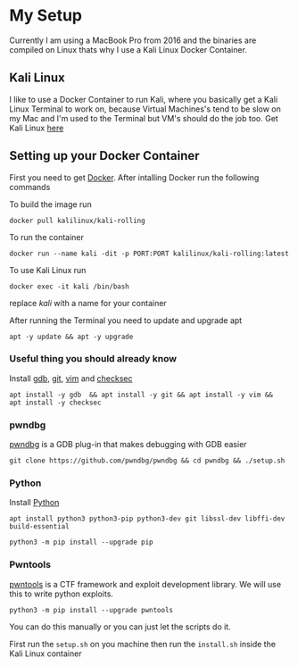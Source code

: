 # My Setup

Currently I am using a MacBook Pro from 2016 and the binaries are compiled on Linux thats why I use a Kali Linux Docker Container.

## Kali Linux
I like to use a Docker Container to run Kali, where you basically get a Kali Linux Terminal to work on, because Virtual Machines's tend to be slow on my Mac and I'm used to the Terminal but VM's should do the job too.
Get Kali Linux [here](https://www.kali.org/get-kali/#kali-platforms)

## Setting up your Docker Container
First you need to get [Docker](https://www.docker.com).
After intalling Docker run the following commands

To build the image run

```
docker pull kalilinux/kali-rolling 
```

To run the container
```
docker run --name kali -dit -p PORT:PORT kalilinux/kali-rolling:latest
```
To use Kali Linux run
```    
docker exec -it kali /bin/bash 
```

replace *kali* with a name for your container

After running the Terminal you need to update and upgrade apt
```
apt -y update && apt -y upgrade
```
### Useful thing you should already know
Install [gdb](https://www.sourceware.org/gdb/), [git](https://git-scm.com), [vim](https://www.vim.org) and [checksec](https://github.com/slimm609/checksec.sh)
```
apt install -y gdb  && apt install -y git && apt install -y vim &&  apt install -y checksec
```
### pwndbg
[pwndbg](https://github.com/pwndbg) is a GDB plug-in that makes debugging with GDB easier
```
git clone https://github.com/pwndbg/pwndbg && cd pwndbg && ./setup.sh
```


### Python
Install [Python](https://www.python.org)
```
apt install python3 python3-pip python3-dev git libssl-dev libffi-dev build-essential 
```
```
python3 -m pip install --upgrade pip 
```

### Pwntools
[pwntools](https://docs.pwntools.com/en/stable/) is a CTF framework and exploit development library. We will use this to write python exploits.
```
python3 -m pip install --upgrade pwntools
```
You can do this manually or you can just let the scripts do it.

First run the `setup.sh` on you machine then run the `install.sh` inside the Kali Linux container